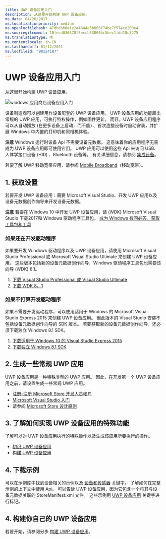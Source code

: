 ```yaml
---
title: UWP 设备应用入门
description: 从这里开始构建 UWP 设备应用。
ms.date: 04/20/2017
ms.localizationpriority: medium
ms.openlocfilehash: 47dbdbb8a1e2a4644e5b006f74be7f574ce200e4
ms.sourcegitcommit: 10fecd036370f5eccb538004c5bec1fdd18c3275
ms.translationtype: MT
ms.contentlocale: zh-CN
ms.lasthandoff: 01/12/2021
ms.locfileid: "98124187"
---
```

# <a name="getting-started-with-uwp-device-apps"></a>UWP 设备应用入门


从这里开始构建 UWP 设备应用。

![windows 应用商店设备应用入门](images/devices-diagram-350x350.png)

设备制造商可以创建用作设备配套的 UWP 设备应用。 UWP 设备应用的功能超出常规的 UWP 应用，可执行特权操作，例如固件更新。 而且，UWP 设备应用程序可以从自动播放 (在更多设备上启动，而不能) 、首次连接设备时自动安装，并扩展 Windows 中内置的打印机和照相机体验。

**注意**  Windows 运行时设备 Api 不需要设备元数据。 这意味着你的应用程序无需成为 UWP 设备应用即可使用它们。 UWP 应用可以使用这些 Api 来访问 USB、人体学接口设备 (HID) 、Bluetooth 设备等。 有关详细信息，请参阅 [集成设备](/previous-versions/windows/apps/dn263141(v=win.10))。

 

若要了解 UWP 移动宽带应用，请参阅 [Mobile Broadband](../mobilebroadband/index.md)（移动宽带）。

## <a name="span-id1_get_set_upspanspan-id1_get_set_upspan1-get-set-up"></a><span id="1._get_set_up"></span><span id="1._GET_SET_UP"></span>1. 获取设置


若要开发 UWP 设备应用：需要 Microsoft Visual Studio、开发 UWP 应用以及设备元数据创作向导来开发设备元数据。

**注意**  若要在 Windows 10 中开发 UWP 设备应用，请 (WDK) Microsoft Visual Studio 下载2017和 Windows 驱动程序工具包。 [成为 Windows 有问必答，获取工具包和工具](https://go.microsoft.com/fwlink/p/?LinkId=526775)

 

### <a name="span-idif_you_re_also_developing_driversspanspan-idif_you_re_also_developing_driversspanspan-idif_you_re_also_developing_driversspanif-youre-also-developing-drivers"></a><span id="If_you_re_also_developing_drivers"></span><span id="if_you_re_also_developing_drivers"></span><span id="IF_YOU_RE_ALSO_DEVELOPING_DRIVERS"></span>如果还在开发驱动程序

如果要开发 Windows 驱动程序以及 UWP 设备应用，请使用 Microsoft Visual Studio Professional 或 Microsoft Visual Studio Ultimate 来创建 UWP 设备应用。 这些版本包括新的设备元数据创作向导，Windows 驱动程序工具包也需要该向导 (WDK) 8.1。

1.  [下载 Visual Studio Professional 或 Visual Studio Ultimate](https://go.microsoft.com/fwlink/p/?LinkId=302196)
2.  [下载 WDK 8。1](https://go.microsoft.com/fwlink/p/?LinkId=302196)

### <a name="span-idif_you_re_not_going_to_be_developing_driversspanspan-idif_you_re_not_going_to_be_developing_driversspanspan-idif_you_re_not_going_to_be_developing_driversspanif-youre-not-going-to-be-developing-drivers"></a><span id="If_you_re_not_going_to_be_developing_drivers"></span><span id="if_you_re_not_going_to_be_developing_drivers"></span><span id="IF_YOU_RE_NOT_GOING_TO_BE_DEVELOPING_DRIVERS"></span>如果不打算开发驱动程序

如果不需要开发驱动程序，可以使用适用于 Windows 的 Microsoft Visual Studio Express 2015 来创建 UWP 设备应用。 但此版本的 Visual Studio 安装不包括设备元数据创作向导的 SDK 版本。 若要获取新的设备元数据创作向导，还必须下载独立 Windows 8.1 SDK。

1.  [下载适用于 Windows 10 的 Visual Studio Express 2015](https://visualstudio.microsoft.com/vs/express/)
2.  [下载独立 Windows 8.1 SDK](https://go.microsoft.com/fwlink/p/?LinkId=302196)

## <a name="span-id2_build_some_regular_windows_store_appsspanspan-id2_build_some_regular_windows_store_appsspan2-build-some-regular-uwp-apps"></a><span id="2._build_some_regular_windows_store_apps"></span><span id="2._BUILD_SOME_REGULAR_WINDOWS_STORE_APPS"></span>2. 生成一些常规 UWP 应用


UWP 设备应用是一种特殊类型的 UWP 应用。 因此，在开发第一个 UWP 设备应用之前，请设置生成一些常规 UWP 应用。

-   [注册-注册 Microsoft Store 开发人员帐户](https://go.microsoft.com/fwlink/p/?LinkId=302197)
-   [Microsoft Visual Studio 入门](/previous-versions/windows/apps/br211384(v=win.10))
-   请参阅 [Microsoft Store 设计原则](/windows/uwp/design/)

## <a name="span-id3_learn_what_makes_windows_store_device_apps_specialspanspan-id3_learn_what_makes_windows_store_device_apps_specialspan3-learn-what-makes-uwp-device-apps-special"></a><span id="3._learn_what_makes_windows_store_device_apps_special"></span><span id="3._LEARN_WHAT_MAKES_WINDOWS_STORE_DEVICE_APPS_SPECIAL"></span>3. 了解如何实现 UWP 设备应用的特殊功能


了解可以对 UWP 设备应用执行的特殊操作以及生成该应用所要执行的操作。

-   [初识 UWP 设备应用](meet-uwp-device-apps.md)
-   [构建 UWP 设备应用](the-workflow.md)

## <a name="span-id4_download_samplesspanspan-id4_download_samplesspan4-download-samples"></a><span id="4._download_samples"></span><span id="4._DOWNLOAD_SAMPLES"></span>4. 下载示例


可以在示例库中找到设备相关的示例以及 [设备和传感器](/samples/browse/) 关键字。 了解如何在完整示例的上下文中使用 Api。 可以告诉 UWP 设备应用，因为它包含一个将其与设备元数据关联的 StoreManifest.xml 文件。 这些示例用 [UWP 设备应用](/samples/browse/) 关键字进行标记。

## <a name="span-id4_build_your_own_windows_store_device_appspanspan-id4_build_your_own_windows_store_device_appspan4-build-your-own-uwp-device-app"></a><span id="4._build_your_own_windows_store_device_app"></span><span id="4._BUILD_YOUR_OWN_WINDOWS_STORE_DEVICE_APP"></span>4. 构建你自己的 UWP 设备应用


若要开始，请参阅分步 [构建 UWP 设备应用](build-a-uwp-device-app-step-by-step.md)。

